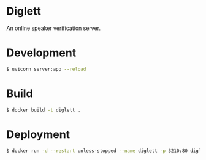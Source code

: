 # Diglett
An online speaker verification server.

# Development
```sh
$ uvicorn server:app --reload
```

# Build
```sh
$ docker build -t diglett .
```

# Deployment
```sh
$ docker run -d --restart unless-stopped --name diglett -p 3210:80 diglett:latest
```

